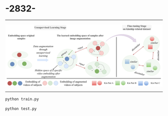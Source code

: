 # -2832-

----------

![img](imgs/Dataaugmentation.png)

-----------

```python
python train.py
```

```python
python test.py
```
